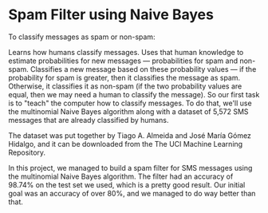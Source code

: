 # Spam Filter using Naive Bayes

To classify messages as spam or non-spam:

Learns how humans classify messages.
Uses that human knowledge to estimate probabilities for new messages — probabilities for spam and non-spam.
Classifies a new message based on these probability values — if the probability for spam is greater, then it classifies the message as spam. Otherwise, it classifies it as non-spam (if the two probability values are equal, then we may need a human to classify the message).
So our first task is to "teach" the computer how to classify messages. To do that, we'll use the multinomial Naive Bayes algorithm along with a dataset of 5,572 SMS messages that are already classified by humans.

The dataset was put together by Tiago A. Almeida and José María Gómez Hidalgo, and it can be downloaded from the The UCI Machine Learning Repository.

In this project, we managed to build a spam filter for SMS messages using the multinomial Naive Bayes algorithm. The filter had an accuracy of 98.74% on the test set we used, which is a pretty good result. Our initial goal was an accuracy of over 80%, and we managed to do way better than that.
